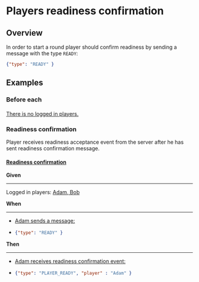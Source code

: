 # Players readiness confirmation

## Overview

In order to start a round player should confirm readiness by sending a message with the type `READY`:
```json
{"type": "READY" }
```

## Examples

### Before each

#### [ ](- "before")

[There is no logged in players.](- "logoutAll()")

### Readiness confirmation

Player receives readiness acceptance event from the server after he has sent readiness confirmation message.

#### [Readiness confirmation](-)

__Given__

---

Logged in players: [Adam, Bob](- "login(#TEXT)")

__When__

---

- [Adam sends a message:][adam sends]
-   ```json
    {"type": "READY" }
    ```

__Then__

---

- [Adam receives readiness confirmation event:][adam receives]
-   ```json
    {"type": "PLAYER_READY", "player" : "Adam" }
    ```

[adam sends]: - "e:mq-send=Adam"
[adam receives]: - "e:mq-check=Adam awaitAtMostSec=2 contains=any-order"
